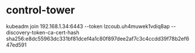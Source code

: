 # control-tower

kubeadm join 192.168.1.34:6443 --token lzcoub.uh4muwek1vdiq8ap --discovery-token-ca-cert-hash sha256:e8dc55963dc331bf81dcef4a1c80f897dee2af7c3c4ccdd39f78b2ef647ed591
